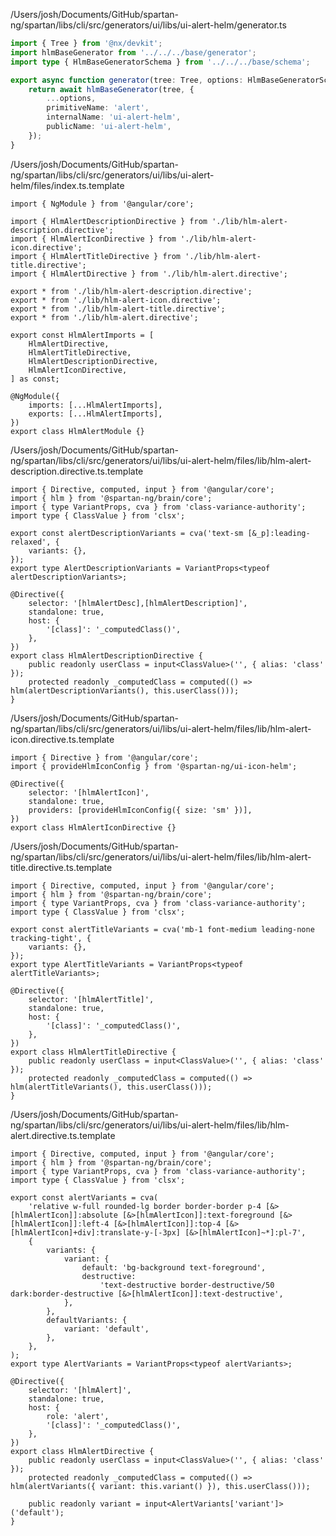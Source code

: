 /Users/josh/Documents/GitHub/spartan-ng/spartan/libs/cli/src/generators/ui/libs/ui-alert-helm/generator.ts
```typescript
import { Tree } from '@nx/devkit';
import hlmBaseGenerator from '../../../base/generator';
import type { HlmBaseGeneratorSchema } from '../../../base/schema';

export async function generator(tree: Tree, options: HlmBaseGeneratorSchema) {
	return await hlmBaseGenerator(tree, {
		...options,
		primitiveName: 'alert',
		internalName: 'ui-alert-helm',
		publicName: 'ui-alert-helm',
	});
}

```
/Users/josh/Documents/GitHub/spartan-ng/spartan/libs/cli/src/generators/ui/libs/ui-alert-helm/files/index.ts.template
```
import { NgModule } from '@angular/core';

import { HlmAlertDescriptionDirective } from './lib/hlm-alert-description.directive';
import { HlmAlertIconDirective } from './lib/hlm-alert-icon.directive';
import { HlmAlertTitleDirective } from './lib/hlm-alert-title.directive';
import { HlmAlertDirective } from './lib/hlm-alert.directive';

export * from './lib/hlm-alert-description.directive';
export * from './lib/hlm-alert-icon.directive';
export * from './lib/hlm-alert-title.directive';
export * from './lib/hlm-alert.directive';

export const HlmAlertImports = [
	HlmAlertDirective,
	HlmAlertTitleDirective,
	HlmAlertDescriptionDirective,
	HlmAlertIconDirective,
] as const;

@NgModule({
	imports: [...HlmAlertImports],
	exports: [...HlmAlertImports],
})
export class HlmAlertModule {}

```
/Users/josh/Documents/GitHub/spartan-ng/spartan/libs/cli/src/generators/ui/libs/ui-alert-helm/files/lib/hlm-alert-description.directive.ts.template
```
import { Directive, computed, input } from '@angular/core';
import { hlm } from '@spartan-ng/brain/core';
import { type VariantProps, cva } from 'class-variance-authority';
import type { ClassValue } from 'clsx';

export const alertDescriptionVariants = cva('text-sm [&_p]:leading-relaxed', {
	variants: {},
});
export type AlertDescriptionVariants = VariantProps<typeof alertDescriptionVariants>;

@Directive({
	selector: '[hlmAlertDesc],[hlmAlertDescription]',
	standalone: true,
	host: {
		'[class]': '_computedClass()',
	},
})
export class HlmAlertDescriptionDirective {
	public readonly userClass = input<ClassValue>('', { alias: 'class' });
	protected readonly _computedClass = computed(() => hlm(alertDescriptionVariants(), this.userClass()));
}

```
/Users/josh/Documents/GitHub/spartan-ng/spartan/libs/cli/src/generators/ui/libs/ui-alert-helm/files/lib/hlm-alert-icon.directive.ts.template
```
import { Directive } from '@angular/core';
import { provideHlmIconConfig } from '@spartan-ng/ui-icon-helm';

@Directive({
	selector: '[hlmAlertIcon]',
	standalone: true,
	providers: [provideHlmIconConfig({ size: 'sm' })],
})
export class HlmAlertIconDirective {}

```
/Users/josh/Documents/GitHub/spartan-ng/spartan/libs/cli/src/generators/ui/libs/ui-alert-helm/files/lib/hlm-alert-title.directive.ts.template
```
import { Directive, computed, input } from '@angular/core';
import { hlm } from '@spartan-ng/brain/core';
import { type VariantProps, cva } from 'class-variance-authority';
import type { ClassValue } from 'clsx';

export const alertTitleVariants = cva('mb-1 font-medium leading-none tracking-tight', {
	variants: {},
});
export type AlertTitleVariants = VariantProps<typeof alertTitleVariants>;

@Directive({
	selector: '[hlmAlertTitle]',
	standalone: true,
	host: {
		'[class]': '_computedClass()',
	},
})
export class HlmAlertTitleDirective {
	public readonly userClass = input<ClassValue>('', { alias: 'class' });
	protected readonly _computedClass = computed(() => hlm(alertTitleVariants(), this.userClass()));
}

```
/Users/josh/Documents/GitHub/spartan-ng/spartan/libs/cli/src/generators/ui/libs/ui-alert-helm/files/lib/hlm-alert.directive.ts.template
```
import { Directive, computed, input } from '@angular/core';
import { hlm } from '@spartan-ng/brain/core';
import { type VariantProps, cva } from 'class-variance-authority';
import type { ClassValue } from 'clsx';

export const alertVariants = cva(
	'relative w-full rounded-lg border border-border p-4 [&>[hlmAlertIcon]]:absolute [&>[hlmAlertIcon]]:text-foreground [&>[hlmAlertIcon]]:left-4 [&>[hlmAlertIcon]]:top-4 [&>[hlmAlertIcon]+div]:translate-y-[-3px] [&>[hlmAlertIcon]~*]:pl-7',
	{
		variants: {
			variant: {
				default: 'bg-background text-foreground',
				destructive:
					'text-destructive border-destructive/50 dark:border-destructive [&>[hlmAlertIcon]]:text-destructive',
			},
		},
		defaultVariants: {
			variant: 'default',
		},
	},
);
export type AlertVariants = VariantProps<typeof alertVariants>;

@Directive({
	selector: '[hlmAlert]',
	standalone: true,
	host: {
		role: 'alert',
		'[class]': '_computedClass()',
	},
})
export class HlmAlertDirective {
	public readonly userClass = input<ClassValue>('', { alias: 'class' });
	protected readonly _computedClass = computed(() => hlm(alertVariants({ variant: this.variant() }), this.userClass()));

	public readonly variant = input<AlertVariants['variant']>('default');
}

```
